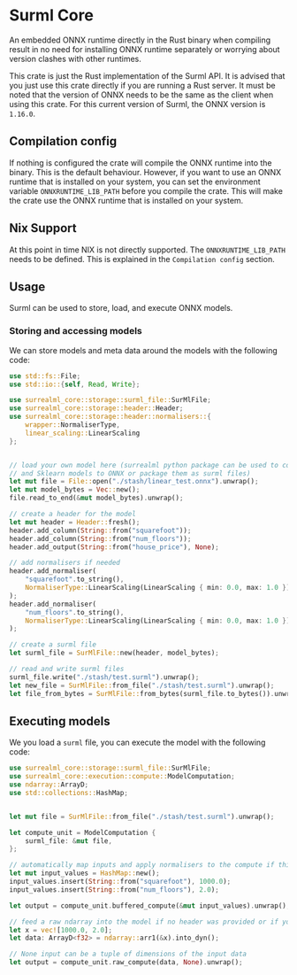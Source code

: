 # Surml Core

An embedded ONNX runtime directly in the Rust binary when compiling result in no need for installing ONNX runtime separately or worrying about version clashes with other runtimes.

This crate is just the Rust implementation of the Surml API. It is advised that you just use this crate directly if you are running a Rust server. It must be noted that the version of ONNX needs to be the same as the client when using this crate. For this current version of Surml, the ONNX version is `1.16.0`.

## Compilation config
If nothing is configured the crate will compile the ONNX runtime into the binary. This is the default behaviour. However, if you want to use an ONNX runtime that is installed on your system, you can set the environment variable `ONNXRUNTIME_LIB_PATH` before you compile the crate. This will make the crate use the ONNX runtime that is installed on your system.

## Nix Support
At this point in time NIX is not directly supported. The `ONNXRUNTIME_LIB_PATH` needs to be defined. This is explained in the `Compilation config` section.

## Usage
Surml can be used to store, load, and execute ONNX models.

### Storing and accessing models
We can store models and meta data around the models with the following code:
```rust
use std::fs::File;
use std::io::{self, Read, Write};

use surrealml_core::storage::surml_file::SurMlFile;
use surrealml_core::storage::header::Header;
use surrealml_core::storage::header::normalisers::{
    wrapper::NormaliserType,
    linear_scaling::LinearScaling
};


// load your own model here (surrealml python package can be used to convert PyTorch,
// and Sklearn models to ONNX or package them as surml files)
let mut file = File::open("./stash/linear_test.onnx").unwrap();
let mut model_bytes = Vec::new();
file.read_to_end(&mut model_bytes).unwrap();

// create a header for the model
let mut header = Header::fresh();
header.add_column(String::from("squarefoot"));
header.add_column(String::from("num_floors"));
header.add_output(String::from("house_price"), None);

// add normalisers if needed
header.add_normaliser(
    "squarefoot".to_string(),
    NormaliserType::LinearScaling(LinearScaling { min: 0.0, max: 1.0 })
);
header.add_normaliser(
    "num_floors".to_string(),
    NormaliserType::LinearScaling(LinearScaling { min: 0.0, max: 1.0 })
);

// create a surml file
let surml_file = SurMlFile::new(header, model_bytes);

// read and write surml files
surml_file.write("./stash/test.surml").unwrap();
let new_file = SurMlFile::from_file("./stash/test.surml").unwrap();
let file_from_bytes = SurMlFile::from_bytes(surml_file.to_bytes()).unwrap();
```

## Executing models

We you load a `surml` file, you can execute the model with the following code:

```rust
use surrealml_core::storage::surml_file::SurMlFile;
use surrealml_core::execution::compute::ModelComputation;
use ndarray::ArrayD;
use std::collections::HashMap;


let mut file = SurMlFile::from_file("./stash/test.surml").unwrap();

let compute_unit = ModelComputation {
    surml_file: &mut file,
};

// automatically map inputs and apply normalisers to the compute if this data was put in the header
let mut input_values = HashMap::new();
input_values.insert(String::from("squarefoot"), 1000.0);
input_values.insert(String::from("num_floors"), 2.0);

let output = compute_unit.buffered_compute(&mut input_values).unwrap();

// feed a raw ndarray into the model if no header was provided or if you want to bypass the header
let x = vec![1000.0, 2.0];
let data: ArrayD<f32> = ndarray::arr1(&x).into_dyn();

// None input can be a tuple of dimensions of the input data
let output = compute_unit.raw_compute(data, None).unwrap();
```
